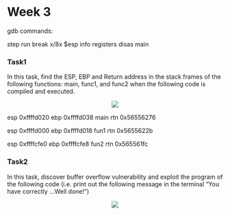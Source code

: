 # Week 3


gdb commands:

step
run
break
x/8x $esp
info registers
disas main


### Task1
In this task, find the ESP, EBP and Return address in the stack frames of the following functions: main, func1, and func2 when the following code is compiled and executed.
<p align='center'>
<img src="https://github.com/LouisXVBTW/Vulnerability-Discovery-And-Exploitation/blob/main/images/week3task1a.png">
</p>
esp            0xffffd020
ebp            0xffffd038
main rtn       0x56556276

esp            0xffffd000
ebp            0xffffd018
fun1 rtn       0x5655622b

esp            0xffffcfe0
ebp            0xffffcfe8
fun2 rtn       0x565561fc

### Task2
In this task, discover buffer overflow vulnerability and exploit the program of the following code (i.e. print out the following message in the terminal “You have correctly ...Well done!”)

<p align='center'>
<img src="https://github.com/LouisXVBTW/Vulnerability-Discovery-And-Exploitation/blob/main/images/week3task2.png">
</p>
